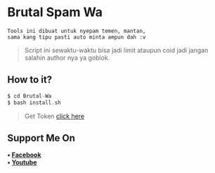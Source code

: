 # Brutal Spam Wa
```
Tools ini dibuat untuk nyepam temen, mantan,
sama kang tipu pasti auto minta ampun dah :v
```
> Script ini sewaktu-waktu bisa jadi limit ataupun coid jadi jangan salahin author nya ya goblok.
## How to it?
```php
$ cd Brutal-Wa
$ bash install.sh
```
> Get Token [click here](https://cutt.ly/TokenBrutalWa)
## Support Me On
<b>• [Facebook](https://m.facebook.com/lina.damanik.79)</b>
<br>
<b>• [Youtube](https://m.youtube.com/channel/UCczddkGMmujyvcQXFunUWuQ/videos)</b>
</br>
